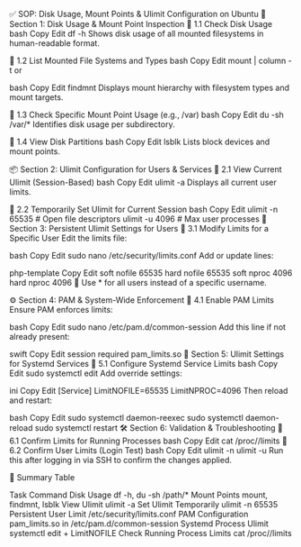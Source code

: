 ✅ SOP: Disk Usage, Mount Points & Ulimit Configuration on Ubuntu
📂 Section 1: Disk Usage & Mount Point Inspection
🔹 1.1 Check Disk Usage
bash
Copy
Edit
df -h
Shows disk usage of all mounted filesystems in human-readable format.

🔹 1.2 List Mounted File Systems and Types
bash
Copy
Edit
mount | column -t
or

bash
Copy
Edit
findmnt
Displays mount hierarchy with filesystem types and mount targets.

🔹 1.3 Check Specific Mount Point Usage (e.g., /var)
bash
Copy
Edit
du -sh /var/*
Identifies disk usage per subdirectory.

🔹 1.4 View Disk Partitions
bash
Copy
Edit
lsblk
Lists block devices and mount points.

📦 Section 2: Ulimit Configuration for Users & Services
🔹 2.1 View Current Ulimit (Session-Based)
bash
Copy
Edit
ulimit -a
Displays all current user limits.

🔹 2.2 Temporarily Set Ulimit for Current Session
bash
Copy
Edit
ulimit -n 65535       # Open file descriptors
ulimit -u 4096        # Max user processes
🔐 Section 3: Persistent Ulimit Settings for Users
🔹 3.1 Modify Limits for a Specific User
Edit the limits file:

bash
Copy
Edit
sudo nano /etc/security/limits.conf
Add or update lines:

php-template
Copy
Edit
<username>   soft   nofile   65535
<username>   hard   nofile   65535
<username>   soft   nproc    4096
<username>   hard   nproc    4096
🔁 Use * for all users instead of a specific username.

⚙️ Section 4: PAM & System-Wide Enforcement
🔹 4.1 Enable PAM Limits
Ensure PAM enforces limits:

bash
Copy
Edit
sudo nano /etc/pam.d/common-session
Add this line if not already present:

swift
Copy
Edit
session required pam_limits.so
🧩 Section 5: Ulimit Settings for Systemd Services
🔹 5.1 Configure Systemd Service Limits
bash
Copy
Edit
sudo systemctl edit <your-service>
Add override settings:

ini
Copy
Edit
[Service]
LimitNOFILE=65535
LimitNPROC=4096
Then reload and restart:

bash
Copy
Edit
sudo systemctl daemon-reexec
sudo systemctl daemon-reload
sudo systemctl restart <your-service>
🛠️ Section 6: Validation & Troubleshooting
🔹 6.1 Confirm Limits for Running Processes
bash
Copy
Edit
cat /proc/<pid>/limits
🔹 6.2 Confirm User Limits (Login Test)
bash
Copy
Edit
ulimit -n
ulimit -u
Run this after logging in via SSH to confirm the changes applied.

📘 Summary Table

Task	Command
Disk Usage	df -h, du -sh /path/*
Mount Points	mount, findmnt, lsblk
View Ulimit	ulimit -a
Set Ulimit Temporarily	ulimit -n 65535
Persistent User Limit	/etc/security/limits.conf
PAM Configuration	pam_limits.so in /etc/pam.d/common-session
Systemd Process Ulimit	systemctl edit <service> + LimitNOFILE
Check Running Process Limits	cat /proc/<pid>/limits
